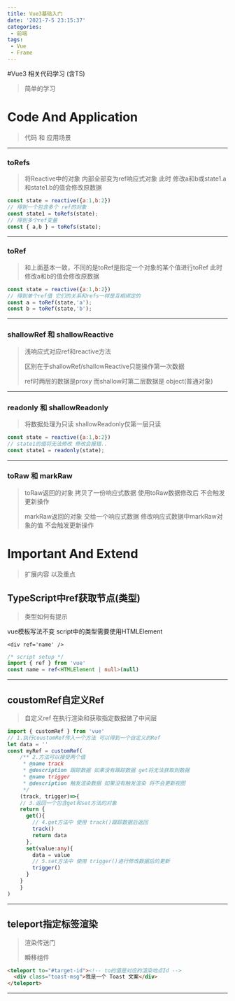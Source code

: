 ```yaml
---
title: Vue3基础入门
date: '2021-7-5 23:15:37'
categories:
 - 前端
tags:
 - Vue
 - Frame
---
```

#Vue3 相关代码学习 (含TS)

> 简单的学习

# Code And Application

> 代码 和 应用场景

---

### toRefs

> 将Reactive中的对象 内部全部变为ref响应式对象
此时 修改a和b或state1.a和state1.b的值会修改原数据

```javascript
const state = reactive({a:1,b:2})
// 得到一个包含多个 ref的对象
const state1 = toRefs(state);
// 得到多个ref变量
const { a,b } = toRefs(state);
```
---
### toRef
> 和上面基本一致，不同的是toRef是指定一个对象的某个值进行toRef
此时 修改a和b的值会修改原数据

```javascript
const state = reactive({a:1,b:2})
// 得到单个ref值 它们的关系和refs一样是互相绑定的
const a = toRef(state,'a');
const b = toRef(state,'b');
```
---
### shallowRef 和 shallowReactive
> 浅响应式对应ref和reactive方法
> 
> 区别在于shallowRef/shallowReactive只能操作第一次数据
> 
> ref时两层的数据是proxy 而shallow时第二层数据是 object(普通对象)
---
### readonly 和 shallowReadonly
> 将数据处理为只读 shallowReadonly仅第一层只读
```javascript
const state = reactive({a:1,b:2})
// state1的值将无法修改 修改会报错..
const state1 = readonly(state);
```
---

### toRaw 和 markRaw
> toRaw返回的对象 拷贝了一份响应式数据 使用toRaw数据修改后 不会触发更新操作
> 
> markRaw返回的对象 交给一个响应式数据 修改响应式数据中markRaw对象的值  不会触发更新操作

# Important And Extend

> 扩展内容 以及重点

## TypeScript中ref获取节点(类型)

> 类型如何有提示

vue模板写法不变 script中的类型需要使用HTMLElement

```vue
<div ref='name' />
```

```ts
/* script setup */
import { ref } from 'vue'
const name = ref<HTMLElement | null>(null)
```

---

## coustomRef自定义Ref

> 自定义ref  在执行渲染和获取指定数据做了中间层

```ts
import { customRef } from 'vue'
// 1.执行coustomRef传入一个方法 可以得到一个自定义的Ref
let data = ''
const myRef = customRef(
    /** 2.方法可以接受两个值
     * @name track
     * @description 跟踪数据 如果没有跟踪数据 get将无法获取到数据
     * @name trigger
     * @description 触发渲染数据 如果没有触发渲染 将不会更新视图
     */
	(track, trigger)=>{
    // 3.返回一个包含get和set方法的对象
    return {
      get(){
        // 4.get方法中 使用 track()跟踪数据后返回
        track()
        return data
      },
      set(value:any){
        data = value
        // 5.set方法中 使用 trigger()进行修改数据后的更新
        trigger()
      }
    }
	}
)
```



---

## teleport指定标签渲染

> 渲染传送门
>
> 瞬移组件

```html
<teleport to="#target-id"><!-- to的值是对应的渲染地点Id -->
  <div class="toast-msg">我是一个 Toast 文案</div>
</teleport>
```

---